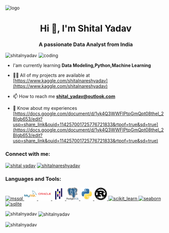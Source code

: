 ![logo](https://github.com/ShitalNYadav/ShitalNYadav/blob/main/dark-gradient.jpg)
<h1 align="center">Hi 👋, I'm Shital Yadav</h1>
<h3 align="center">A passionate Data Analyst from India</h3>
<img align="right" alt="coding" width="400" src="https://cdn.dribbble.com/users/17707/screenshots/2413754/rrr.gif"

<p align="left"> <img src="https://komarev.com/ghpvc/?username=shitalnyadav&label=Profile%20views&color=0e75b6&style=flat" alt="shitalnyadav" /> </p>

- I'am currently learning **Data Modeling,Python,Machine Learning**

- 👨‍💻 All of my projects are available at [https://www.kaggle.com/shitalnareshyadav](https://www.kaggle.com/shitalnareshyadav)

- 📫 How to reach me **shital_yadav@outlook.com**

- 📄 Know about my experiences [https://docs.google.com/document/d/1yk4Q3WWFIPtpGmQpt08theI_2BIgb653/edit?usp=share_link&ouid=114257001725776721833&rtpof=true&sd=true](https://docs.google.com/document/d/1yk4Q3WWFIPtpGmQpt08theI_2BIgb653/edit?usp=share_link&ouid=114257001725776721833&rtpof=true&sd=true)

<h3 align="left">Connect with me:</h3>
<p align="left">
<a href="https://linkedin.com/in/shital yadav" target="blank"><img align="center" src="https://raw.githubusercontent.com/rahuldkjain/github-profile-readme-generator/master/src/images/icons/Social/linked-in-alt.svg" alt="shital yadav" height="30" width="40" /></a>
<a href="https://kaggle.com/shitalnareshyadav" target="blank"><img align="center" src="https://raw.githubusercontent.com/rahuldkjain/github-profile-readme-generator/master/src/images/icons/Social/kaggle.svg" alt="shitalnareshyadav" height="30" width="40" /></a>
</p>

<h3 align="left">Languages and Tools:</h3>
<p align="left"> <a href="https://www.microsoft.com/en-us/sql-server" target="_blank" rel="noreferrer"> <img src="https://www.svgrepo.com/show/303229/microsoft-sql-server-logo.svg" alt="mssql" width="40" height="40"/> </a> <a href="https://www.mysql.com/" target="_blank" rel="noreferrer"> <img src="https://raw.githubusercontent.com/devicons/devicon/master/icons/mysql/mysql-original-wordmark.svg" alt="mysql" width="40" height="40"/> </a> <a href="https://www.oracle.com/" target="_blank" rel="noreferrer"> <img src="https://raw.githubusercontent.com/devicons/devicon/master/icons/oracle/oracle-original.svg" alt="oracle" width="40" height="40"/> </a> <a href="https://pandas.pydata.org/" target="_blank" rel="noreferrer"> <img src="https://raw.githubusercontent.com/devicons/devicon/2ae2a900d2f041da66e950e4d48052658d850630/icons/pandas/pandas-original.svg" alt="pandas" width="40" height="40"/> </a> <a href="https://www.postgresql.org" target="_blank" rel="noreferrer"> <img src="https://raw.githubusercontent.com/devicons/devicon/master/icons/postgresql/postgresql-original-wordmark.svg" alt="postgresql" width="40" height="40"/> </a> <a href="https://www.python.org" target="_blank" rel="noreferrer"> <img src="https://raw.githubusercontent.com/devicons/devicon/master/icons/python/python-original.svg" alt="python" width="40" height="40"/> </a> <a href="https://www.rust-lang.org" target="_blank" rel="noreferrer"> <img src="https://raw.githubusercontent.com/devicons/devicon/master/icons/rust/rust-plain.svg" alt="rust" width="40" height="40"/> </a> <a href="https://scikit-learn.org/" target="_blank" rel="noreferrer"> <img src="https://upload.wikimedia.org/wikipedia/commons/0/05/Scikit_learn_logo_small.svg" alt="scikit_learn" width="40" height="40"/> </a> <a href="https://seaborn.pydata.org/" target="_blank" rel="noreferrer"> <img src="https://seaborn.pydata.org/_images/logo-mark-lightbg.svg" alt="seaborn" width="40" height="40"/> </a> <a href="https://www.sqlite.org/" target="_blank" rel="noreferrer"> <img src="https://www.vectorlogo.zone/logos/sqlite/sqlite-icon.svg" alt="sqlite" width="40" height="40"/> </a> </p>

<p><img align="left" src="https://github-readme-stats.vercel.app/api/top-langs?username=shitalnyadav&show_icons=true&locale=en&layout=compact" alt="shitalnyadav" /></p>

<p>&nbsp;<img align="center" src="https://github-readme-stats.vercel.app/api?username=shitalnyadav&show_icons=true&locale=en" alt="shitalnyadav" /></p>

<p><img align="center" src="https://github-readme-streak-stats.herokuapp.com/?user=shitalnyadav&" alt="shitalnyadav" /></p>
